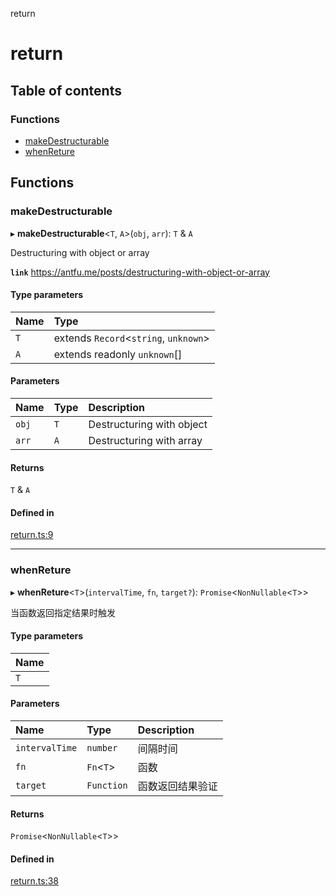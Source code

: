 return

# return

## Table of contents

### Functions

- [makeDestructurable](README.md#makedestructurable)
- [whenReture](README.md#whenreture)

## Functions

### makeDestructurable

▸ **makeDestructurable**<`T`, `A`\>(`obj`, `arr`): `T` & `A`

Destructuring with object or array

**`link`** https://antfu.me/posts/destructuring-with-object-or-array

#### Type parameters

| Name | Type |
| :------ | :------ |
| `T` | extends `Record`<`string`, `unknown`\> |
| `A` | extends readonly `unknown`[] |

#### Parameters

| Name | Type | Description |
| :------ | :------ | :------ |
| `obj` | `T` | Destructuring with object |
| `arr` | `A` | Destructuring with array |

#### Returns

`T` & `A`

#### Defined in

[return.ts:9](https://github.com/xizher/nhz-utils/blob/042334f/src/return/return.ts#L9)

___

### whenReture

▸ **whenReture**<`T`\>(`intervalTime`, `fn`, `target?`): `Promise`<`NonNullable`<`T`\>\>

当函数返回指定结果时触发

#### Type parameters

| Name |
| :------ |
| `T` |

#### Parameters

| Name | Type | Description |
| :------ | :------ | :------ |
| `intervalTime` | `number` | 间隔时间 |
| `fn` | `Fn`<`T`\> | 函数 |
| `target` | `Function` | 函数返回结果验证 |

#### Returns

`Promise`<`NonNullable`<`T`\>\>

#### Defined in

[return.ts:38](https://github.com/xizher/nhz-utils/blob/042334f/src/return/return.ts#L38)
